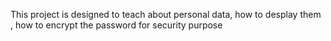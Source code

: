 This project is designed to teach about personal data, how to desplay them , how to encrypt the password for security purpose